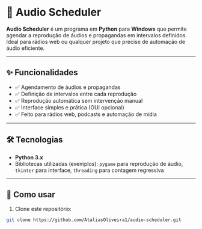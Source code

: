 # 🎵 Audio Scheduler

**Audio Scheduler** é um programa em **Python** para **Windows** que permite agendar a reprodução de áudios e propagandas em intervalos definidos. Ideal para rádios web ou qualquer projeto que precise de automação de áudio eficiente.

---

## ✨ Funcionalidades

- ✅ Agendamento de áudios e propagandas  
- ✅ Definição de intervalos entre cada reprodução  
- ✅ Reprodução automática sem intervenção manual  
- ✅ Interface simples e prática (GUI opcional)  
- ✅ Feito para rádios web, podcasts e automação de mídia

---

## 🛠️ Tecnologias

- **Python 3.x**  
- Bibliotecas utilizadas (exemplos): `pygame` para reprodução de áudio, `tkinter` para interface, `threading` para contagem regressiva  

---

## 🚀 Como usar

1. Clone este repositório:  
```bash
git clone https://github.com/AtaliasOliveira1/audio-scheduler.git
